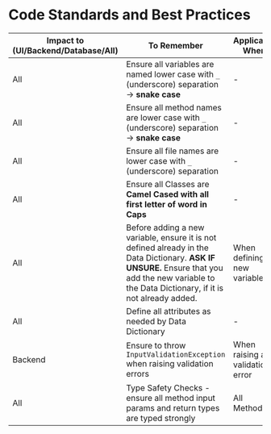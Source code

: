 # Code Standards and Best Practices

| Impact to (UI/Backend/Database/All) | To Remember                                                                                                                                                                                        | Applicable When                 | Where?             | Good Example                                          | Bad Example                                             |
| ----------------------------------- | -------------------------------------------------------------------------------------------------------------------------------------------------------------------------------------------------- | ------------------------------- | ------------------ | ----------------------------------------------------- | ------------------------------------------------------- |
| All                                 | Ensure all variables are named lower case with `_` (underscore) separation → **snake case**                                                                                                        | -                               | Variable Names     | `loose_price`, `purchase_discount_2`                  | `loosePrice`, `purchase_discount2`, `purchaseDiscount2` |
| All                                 | Ensure all method names are lower case with `_` (underscore) separation → **snake case**                                                                                                           | -                               | Method Names       | `enrich_loose_flag`                                   | `enrichLooseFlag`, `enrich_LooseFlag`                   |
| All                                 | Ensure all file names are lower case with `_` (underscore) separation                                                                                                                              | -                               | File Names         | `utils.py`, `sales_controller.dart`                   | `Utils.py`, `salesController.dart`                      |
| All                                 | Ensure all Classes are **Camel Cased with all first letter of word in Caps**                                                                                                                       | -                               | Class Names        | `InputValidationException`, `SalesServicesController` | `inputValidationException`, `sales_services_controller` |
| All                                 | Before adding a new variable, ensure it is not defined already in the Data Dictionary. **ASK IF UNSURE.** Ensure that you add the new variable to the Data Dictionary, if it is not already added. | When defining a new variable    | Variable Names     | -                                                     | -                                                       |
| All                                 | Define all attributes as needed by Data Dictionary                                                                                                                                                 | -                               | -                  | -                                                     | -                                                       |
| Backend                             | Ensure to throw `InputValidationException` when raising validation errors                                                                                                                          | When raising a validation error | Exception Handling | -                                                     | -                                                       |
| All                                 | Type Safety Checks - ensure all method input params and return types are typed strongly                                                                                                            | All Methods                     | Type Safety        | -                                                     | -                                                       |
